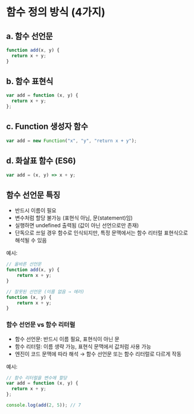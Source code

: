 # 함수 정의 방식 (4가지)

## a. 함수 선언문

```js
function add(x, y) {
  return x + y;
}
```

## b. 함수 표현식

```js
var add = function (x, y) {
  return x + y;
};
```

## c. Function 생성자 함수

```js
var add = new Function("x", "y", "return x + y");
```

## d. 화살표 함수 (ES6)

```js
var add = (x, y) => x + y;
```

## 함수 선언문 특징

- 반드시 이름이 필요
- 변수처럼 할당 불가능 (표현식 아님, 문(statement)임)
- 실행하면 undefined 출력됨 (값이 아닌 선언으로만 존재)
- 단독으로 쓰일 경우 함수로 인식되지만, 특정 문맥에서는 함수 리터럴 표현식으로 해석될 수 있음

예시:

```js
// 올바른 선언문
function add(x, y) {
    return x + y;
}

// 잘못된 선언문 (이름 없음 → 에러)
function (x, y) {
    return x + y;
}
```

### 함수 선언문 vs 함수 리터럴

- 함수 선언문: 반드시 이름 필요, 표현식이 아닌 문
- 함수 리터럴: 이름 생략 가능, 표현식 문맥에서 값처럼 사용 가능
- 엔진이 코드 문맥에 따라 해석 → 함수 선언문 또는 함수 리터럴로 다르게 작동

예시:

```js
// 함수 리터럴을 변수에 할당
var add = function (x, y) {
  return x + y;
};

console.log(add(2, 5)); // 7
```
